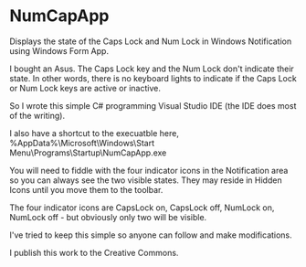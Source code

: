 # NumCapApp
Displays the state of the Caps Lock and Num Lock in Windows Notification using Windows Form App.

I bought an Asus. The Caps Lock key and the Num Lock don't indicate their state. In other words, there is no keyboard lights to indicate if the Caps Lock or Num Lock keys are active or inactive.

So I wrote this simple C# programming Visual Studio IDE (the IDE does most of the writing).

I also have a shortcut to the execuatble here, %AppData%\Microsoft\Windows\Start Menu\Programs\Startup\NumCapApp.exe

You will need to fiddle with the four indicator icons in the Notification area so you can always see the two visible states. They may reside in Hidden Icons until you move them to the toolbar.

The four indicator icons are CapsLock on, CapsLock off, NumLock on, NumLock off - but obviously only two will be visible.

I've tried to keep this simple so anyone can follow and make modifications.

I publish this work to the Creative Commons.
